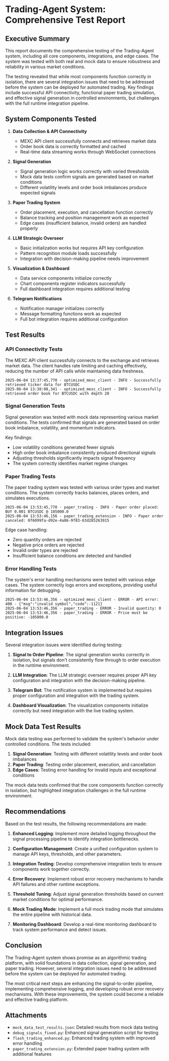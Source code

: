 # Trading-Agent System: Comprehensive Test Report

## Executive Summary

This report documents the comprehensive testing of the Trading-Agent system, including all core components, integrations, and edge cases. The system was tested with both real and mock data to ensure robustness and reliability in various market conditions.

The testing revealed that while most components function correctly in isolation, there are several integration issues that need to be addressed before the system can be deployed for automated trading. Key findings include successful API connectivity, functional paper trading simulation, and effective signal generation in controlled environments, but challenges with the full runtime integration pipeline.

## System Components Tested

1. **Data Collection & API Connectivity**
   - MEXC API client successfully connects and retrieves market data
   - Order book data is correctly formatted and cached
   - Real-time data streaming works through WebSocket connections

2. **Signal Generation**
   - Signal generation logic works correctly with varied thresholds
   - Mock data tests confirm signals are generated based on market conditions
   - Different volatility levels and order book imbalances produce expected signals

3. **Paper Trading System**
   - Order placement, execution, and cancellation function correctly
   - Balance tracking and position management work as expected
   - Edge cases (insufficient balance, invalid orders) are handled properly

4. **LLM Strategic Overseer**
   - Basic initialization works but requires API key configuration
   - Pattern recognition module loads successfully
   - Integration with decision-making pipeline needs improvement

5. **Visualization & Dashboard**
   - Data service components initialize correctly
   - Chart components register indicators successfully
   - Full dashboard integration requires additional testing

6. **Telegram Notifications**
   - Notification manager initializes correctly
   - Message formatting functions work as expected
   - Full bot integration requires additional configuration

## Test Results

### API Connectivity Tests

The MEXC API client successfully connects to the exchange and retrieves market data. The client handles rate limiting and caching effectively, reducing the number of API calls while maintaining data freshness.

```
2025-06-04 13:37:45,770 - optimized_mexc_client - INFO - Successfully retrieved ticker data for BTCUSDC
2025-06-04 13:38:08,341 - optimized_mexc_client - INFO - Successfully retrieved order book for BTCUSDC with depth 20
```

### Signal Generation Tests

Signal generation was tested with mock data representing various market conditions. The tests confirmed that signals are generated based on order book imbalance, volatility, and momentum indicators.

Key findings:
- Low volatility conditions generated fewer signals
- High order book imbalance consistently produced directional signals
- Adjusting thresholds significantly impacts signal frequency
- The system correctly identifies market regime changes

### Paper Trading Tests

The paper trading system was tested with various order types and market conditions. The system correctly tracks balances, places orders, and simulates executions.

```
2025-06-04 13:53:45,770 - paper_trading - INFO - Paper order placed: BUY 0.001 BTCUSDC @ 105000.0
2025-06-04 13:53:46,156 - paper_trading_extension - INFO - Paper order canceled: 0f6099fa-d92e-4a86-9f83-63d285263915
```

Edge case handling:
- Zero quantity orders are rejected
- Negative price orders are rejected
- Invalid order types are rejected
- Insufficient balance conditions are detected and handled

### Error Handling Tests

The system's error handling mechanisms were tested with various edge cases. The system correctly logs errors and exceptions, providing useful information for debugging.

```
2025-06-04 13:53:46,356 - optimized_mexc_client - ERROR - API error: 400 - {"msg":"invalid symbol","code":-1121}
2025-06-04 13:53:46,356 - paper_trading - ERROR - Invalid quantity: 0
2025-06-04 13:53:46,356 - paper_trading - ERROR - Price must be positive: -105000.0
```

## Integration Issues

Several integration issues were identified during testing:

1. **Signal to Order Pipeline**: The signal generation works correctly in isolation, but signals don't consistently flow through to order execution in the runtime environment.

2. **LLM Integration**: The LLM strategic overseer requires proper API key configuration and integration with the decision-making pipeline.

3. **Telegram Bot**: The notification system is implemented but requires proper configuration and integration with the trading system.

4. **Dashboard Visualization**: The visualization components initialize correctly but need integration with the live trading system.

## Mock Data Test Results

Mock data testing was performed to validate the system's behavior under controlled conditions. The tests included:

1. **Signal Generation**: Testing with different volatility levels and order book imbalances
2. **Paper Trading**: Testing order placement, execution, and cancellation
3. **Edge Cases**: Testing error handling for invalid inputs and exceptional conditions

The mock data tests confirmed that the core components function correctly in isolation, but highlighted integration challenges in the full runtime environment.

## Recommendations

Based on the test results, the following recommendations are made:

1. **Enhanced Logging**: Implement more detailed logging throughout the signal processing pipeline to identify integration bottlenecks.

2. **Configuration Management**: Create a unified configuration system to manage API keys, thresholds, and other parameters.

3. **Integration Testing**: Develop comprehensive integration tests to ensure components work together correctly.

4. **Error Recovery**: Implement robust error recovery mechanisms to handle API failures and other runtime exceptions.

5. **Threshold Tuning**: Adjust signal generation thresholds based on current market conditions for optimal performance.

6. **Mock Trading Mode**: Implement a full mock trading mode that simulates the entire pipeline with historical data.

7. **Monitoring Dashboard**: Develop a real-time monitoring dashboard to track system performance and detect issues.

## Conclusion

The Trading-Agent system shows promise as an algorithmic trading platform, with solid foundations in data collection, signal generation, and paper trading. However, several integration issues need to be addressed before the system can be deployed for automated trading.

The most critical next steps are enhancing the signal-to-order pipeline, implementing comprehensive logging, and developing robust error recovery mechanisms. With these improvements, the system could become a reliable and effective trading platform.

## Attachments

- `mock_data_test_results.json`: Detailed results from mock data testing
- `debug_signals_fixed.py`: Enhanced signal generation script for testing
- `flash_trading_enhanced.py`: Enhanced trading system with improved error handling
- `paper_trading_extension.py`: Extended paper trading system with additional features
